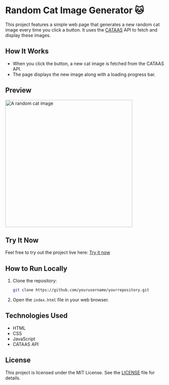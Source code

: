 # Random Cat Image Generator 🐱

This project features a simple web page that generates a new random cat image every time you click a button. It uses the [CATAAS](https://cataas.com/) API to fetch and display these images.

## How It Works

- When you click the button, a new cat image is fetched from the CATAAS API.
- The page displays the new image along with a loading progress bar.

## Preview

<img alt="A random cat image" src="https://cataas.com/cat" width="400"/>

## Try It Now

Feel free to try out the project live here: [Try it now](https://whoisczar.github.io/PDA-MODULO-1---A2/)

## How to Run Locally

1. Clone the repository:
    ```bash
    git clone https://github.com/yourusername/yourrepository.git
    ```

2. Open the `index.html` file in your web browser.

## Technologies Used

- HTML
- CSS
- JavaScript
- CATAAS API

## License

This project is licensed under the MIT License. See the [LICENSE](LICENSE) file for details.
